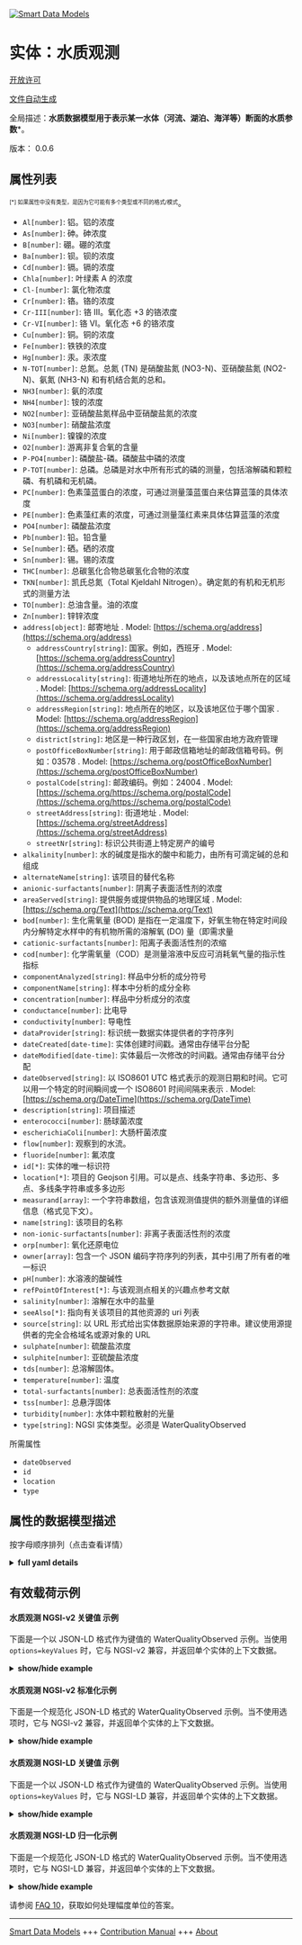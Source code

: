<!-- 10-Header -->  
[![Smart Data Models](https://smartdatamodels.org/wp-content/uploads/2022/01/SmartDataModels_logo.png "Logo")](https://smartdatamodels.org)  
实体：水质观测  
=======<!-- /10-Header -->  
<!-- 15-License -->  
[开放许可](https://github.com/smart-data-models//dataModel.WaterQuality/blob/master/WaterQualityObserved/LICENSE.md)  
[文件自动生成](https://docs.google.com/presentation/d/e/2PACX-1vTs-Ng5dIAwkg91oTTUdt8ua7woBXhPnwavZ0FxgR8BsAI_Ek3C5q97Nd94HS8KhP-r_quD4H0fgyt3/pub?start=false&loop=false&delayms=3000#slide=id.gb715ace035_0_60)  
<!-- /15-License -->  
<!-- 20-Description -->  
全局描述：**水质数据模型用于表示某一水体（河流、湖泊、海洋等）断面的水质参数***。  
版本： 0.0.6  
<!-- /20-Description -->  
<!-- 30-PropertiesList -->  

## 属性列表  

<sup><sub>[*] 如果属性中没有类型，是因为它可能有多个类型或不同的格式/模式</sub></sup>。  
- `Al[number]`: 铝。铝的浓度  - `As[number]`: 砷。砷浓度  - `B[number]`: 硼。硼的浓度  - `Ba[number]`: 钡。钡的浓度  - `Cd[number]`: 镉。镉的浓度  - `Chla[number]`: 叶绿素 A 的浓度  - `Cl-[number]`: 氯化物浓度  - `Cr[number]`: 铬。铬的浓度  - `Cr-III[number]`: 铬 III。氧化态 +3 的铬浓度  - `Cr-VI[number]`: 铬 VI。氧化态 +6 的铬浓度  - `Cu[number]`: 铜。铜的浓度  - `Fe[number]`: 铁铁的浓度  - `Hg[number]`: 汞。汞浓度  - `N-TOT[number]`: 总氮。总氮 (TN) 是硝酸盐氮 (NO3-N)、亚硝酸盐氮 (NO2-N)、氨氮 (NH3-N) 和有机结合氮的总和。  - `NH3[number]`: 氨的浓度  - `NH4[number]`: 铵的浓度  - `NO2[number]`: 亚硝酸盐氮样品中亚硝酸盐氮的浓度  - `NO3[number]`: 硝酸盐浓度  - `Ni[number]`: 镍镍的浓度  - `O2[number]`: 游离非复合氧的含量  - `P-PO4[number]`: 磷酸盐-磷。磷酸盐中磷的浓度  - `P-TOT[number]`: 总磷。总磷是对水中所有形式的磷的测量，包括溶解磷和颗粒磷、有机磷和无机磷。  - `PC[number]`: 色素藻蓝蛋白的浓度，可通过测量藻蓝蛋白来估算蓝藻的具体浓度  - `PE[number]`: 色素藻红素的浓度，可通过测量藻红素来具体估算蓝藻的浓度  - `PO4[number]`: 磷酸盐浓度  - `Pb[number]`: 铅。铅含量  - `Se[number]`: 硒。硒的浓度  - `Sn[number]`: 锡。锡的浓度  - `THC[number]`: 总碳氢化合物总碳氢化合物的浓度  - `TKN[number]`: 凯氏总氮（Total Kjeldahl Nitrogen）。确定氮的有机和无机形式的测量方法  - `TO[number]`: 总油含量。油的浓度  - `Zn[number]`: 锌锌浓度  - `address[object]`: 邮寄地址  . Model: [https://schema.org/address](https://schema.org/address)	- `addressCountry[string]`: 国家。例如，西班牙  . Model: [https://schema.org/addressCountry](https://schema.org/addressCountry)  
	- `addressLocality[string]`: 街道地址所在的地点，以及该地点所在的区域  . Model: [https://schema.org/addressLocality](https://schema.org/addressLocality)  
	- `addressRegion[string]`: 地点所在的地区，以及该地区位于哪个国家  . Model: [https://schema.org/addressRegion](https://schema.org/addressRegion)  
	- `district[string]`: 地区是一种行政区划，在一些国家由地方政府管理    
	- `postOfficeBoxNumber[string]`: 用于邮政信箱地址的邮政信箱号码。例如：03578  . Model: [https://schema.org/postOfficeBoxNumber](https://schema.org/postOfficeBoxNumber)  
	- `postalCode[string]`: 邮政编码。例如：24004  . Model: [https://schema.org/https://schema.org/postalCode](https://schema.org/https://schema.org/postalCode)  
	- `streetAddress[string]`: 街道地址  . Model: [https://schema.org/streetAddress](https://schema.org/streetAddress)  
	- `streetNr[string]`: 标识公共街道上特定房产的编号    
- `alkalinity[number]`: 水的碱度是指水的酸中和能力，由所有可滴定碱的总和组成  - `alternateName[string]`: 该项目的替代名称  - `anionic-surfactants[number]`: 阴离子表面活性剂的浓度  - `areaServed[string]`: 提供服务或提供物品的地理区域  . Model: [https://schema.org/Text](https://schema.org/Text)- `bod[number]`: 生化需氧量 (BOD) 是指在一定温度下，好氧生物在特定时间段内分解特定水样中的有机物所需的溶解氧 (DO) 量（即需求量  - `cationic-surfactants[number]`: 阳离子表面活性剂的浓缩  - `cod[number]`: 化学需氧量（COD）是测量溶液中反应可消耗氧气量的指示性指标  - `componentAnalyzed[string]`: 样品中分析的成分符号  - `componentName[string]`: 样本中分析的成分全称  - `concentration[number]`: 样品中分析成分的浓度  - `conductance[number]`: 比电导  - `conductivity[number]`: 导电性  - `dataProvider[string]`: 标识统一数据实体提供者的字符序列  - `dateCreated[date-time]`: 实体创建时间戳。通常由存储平台分配  - `dateModified[date-time]`: 实体最后一次修改的时间戳。通常由存储平台分配  - `dateObserved[string]`: 以 ISO8601 UTC 格式表示的观测日期和时间。它可以用一个特定的时间瞬间或一个 ISO8601 时间间隔来表示  . Model: [https://schema.org/DateTime](https://schema.org/DateTime)- `description[string]`: 项目描述  - `enterococci[number]`: 肠球菌浓度  - `escherichiaColi[number]`: 大肠杆菌浓度  - `flow[number]`: 观察到的水流。  - `fluoride[number]`: 氟浓度  - `id[*]`: 实体的唯一标识符  - `location[*]`: 项目的 Geojson 引用。可以是点、线条字符串、多边形、多点、多线条字符串或多多边形  - `measurand[array]`: 一个字符串数组，包含该观测值提供的额外测量值的详细信息（格式见下文）。  - `name[string]`: 该项目的名称  - `non-ionic-surfactants[number]`: 非离子表面活性剂的浓度  - `orp[number]`: 氧化还原电位  - `owner[array]`: 包含一个 JSON 编码字符序列的列表，其中引用了所有者的唯一标识  - `pH[number]`: 水溶液的酸碱性  - `refPointOfInterest[*]`: 与该观测点相关的兴趣点参考文献  - `salinity[number]`: 溶解在水中的盐量  - `seeAlso[*]`: 指向有关该项目的其他资源的 uri 列表  - `source[string]`: 以 URL 形式给出实体数据原始来源的字符串。建议使用源提供者的完全合格域名或源对象的 URL  - `sulphate[number]`: 硫酸盐浓度  - `sulphite[number]`: 亚硫酸盐浓度  - `tds[number]`: 总溶解固体。  - `temperature[number]`: 温度  - `total-surfactants[number]`: 总表面活性剂的浓度  - `tss[number]`: 总悬浮固体  - `turbidity[number]`: 水体中颗粒散射的光量  - `type[string]`: NGSI 实体类型。必须是 WaterQualityObserved  <!-- /30-PropertiesList -->  
<!-- 35-RequiredProperties -->  
所需属性  
- `dateObserved`  - `id`  - `location`  - `type`  <!-- /35-RequiredProperties -->  
<!-- 40-NotesYaml -->  
<!-- /40-NotesYaml -->  
<!-- 50-DataModelHeader -->  
## 属性的数据模型描述  
按字母顺序排列（点击查看详情）  
<!-- /50-DataModelHeader -->  
<!-- 60-ModelYaml -->  
<details><summary><strong>full yaml details</strong></summary>    
```yaml  
WaterQualityObserved:    
  description: Water Quality data model is intended to represent water quality parameters at a certain water mass (river,  lake, sea, etc.) section    
  properties:    
    Al:    
      description: Aluminium. Concentration of aluminium    
      minimum: 0    
      type: number    
      x-ngsi:    
        type: Property    
        units: mg/l    
    As:    
      description: Arsenic. Concentration of arsenic    
      minimum: 0    
      type: number    
      x-ngsi:    
        type: Property    
        units: mg/l    
    B:    
      description: Boron. Concentration of boron    
      minimum: 0    
      type: number    
      x-ngsi:    
        type: Property    
        units: mg/l    
    Ba:    
      description: Barium. Concentration of barium    
      minimum: 0    
      type: number    
      x-ngsi:    
        type: Property    
        units: mg/l    
    Cd:    
      description: Cadmium. Concentration of cadmium    
      minimum: 0    
      type: number    
      x-ngsi:    
        type: Property    
        units: mg/l    
    Chla:    
      description: Concentration of chlorophyll A    
      minimum: 0    
      type: number    
      x-ngsi:    
        type: Property    
    Cl-:    
      description: Concentration of chlorides    
      minimum: 0    
      type: number    
      x-ngsi:    
        type: Property    
    Cr:    
      description: Chromium. Concentration of chromium    
      minimum: 0    
      type: number    
      x-ngsi:    
        type: Property    
        units: mg/l    
    Cr-III:    
      description: Chromium III. Concentration of chromium at the oxidation state +3    
      minimum: 0    
      type: number    
      x-ngsi:    
        type: Property    
        units: mg/l    
    Cr-VI:    
      description: Chromium VI. Concentration of chromium at the oxidation state +6    
      minimum: 0    
      type: number    
      x-ngsi:    
        type: Property    
        units: mg/l    
    Cu:    
      description: Copper. Concentration of copper    
      minimum: 0    
      type: number    
      x-ngsi:    
        type: Property    
        units: mg/l    
    Fe:    
      description: Iron. Concentration of iron    
      minimum: 0    
      type: number    
      x-ngsi:    
        type: Property    
        units: mg/l    
    Hg:    
      description: Mercury. Concentration of mercury    
      minimum: 0    
      type: number    
      x-ngsi:    
        type: Property    
        units: mg/l    
    N-TOT:    
      description: Total Nitrogen. Total Nitrogen (TN) is the sum of nitrate-nitrogen (NO3-N), nitrite-nitrogen (NO2-N), ammonia-nitrogen (NH3-N) and organically bonded nitrogen    
      minimum: 0    
      type: number    
      x-ngsi:    
        type: Property    
        units: mg/l    
    NH3:    
      description: Concentration of ammonia    
      minimum: 0    
      type: number    
      x-ngsi:    
        type: Property    
    NH4:    
      description: Concentration of ammonium    
      minimum: 0    
      type: number    
      x-ngsi:    
        type: Property    
    NO2:    
      description: Nitrite nitrogen. Concentration of a sample in nitrite nitrogen    
      minimum: 0    
      type: number    
      x-ngsi:    
        type: Property    
        units: mg/l    
    NO3:    
      description: Concentration of nitrates    
      minimum: 0    
      type: number    
      x-ngsi:    
        type: Property    
    Ni:    
      description: Nickel. Concentration of Nickel    
      minimum: 0    
      type: number    
      x-ngsi:    
        type: Property    
        units: mg/l    
    O2:    
      description: Level of free, non-compound oxygen present    
      minimum: 0    
      type: number    
      x-ngsi:    
        type: Property    
    P-PO4:    
      description: Phosphate-phosphorus. Concentration of phosphorus as phosphate    
      minimum: 0    
      type: number    
      x-ngsi:    
        type: Property    
        units: mg/l    
    P-TOT:    
      description: Total Phosphorus. Total phosphorus is a measure of all forms of phosphorus in the water, including dissolved and particulate, organic and inorganic    
      minimum: 0    
      type: number    
      x-ngsi:    
        type: Property    
        units: mg/l    
    PC:    
      description: Concentration of pigment phycocyanin which can be measured to estimate cyanobacteria concentrations specifically    
      minimum: 0    
      type: number    
      x-ngsi:    
        type: Property    
    PE:    
      description: Concentration of pigment phycoerythrin which can be measured to estimate cyanobacteria concentrations specifically    
      minimum: 0    
      type: number    
      x-ngsi:    
        type: Property    
    PO4:    
      description: Concentration of phosphates    
      minimum: 0    
      type: number    
      x-ngsi:    
        type: Property    
    Pb:    
      description: Lead. Concentration of lead    
      minimum: 0    
      type: number    
      x-ngsi:    
        type: Property    
        units: mg/l    
    Se:    
      description: Selenium. Concentration of selenium    
      minimum: 0    
      type: number    
      x-ngsi:    
        type: Property    
        units: mg/l    
    Sn:    
      description: Tin. Concentration of tin    
      minimum: 0    
      type: number    
      x-ngsi:    
        type: Property    
        units: mg/l    
    THC:    
      description: Total hydrocarbon. Concentration of total hydrocarbon    
      minimum: 0    
      type: number    
      x-ngsi:    
        type: Property    
        units: mg/l    
    TKN:    
      description: Total Kjeldahl Nitrogen. A measure that determines both the organic and the inorganic forms of nitrogen    
      minimum: 0    
      type: number    
      x-ngsi:    
        type: Property    
        units: mg/l    
    TO:    
      description: Total oil content. Concentration of oil    
      minimum: 0    
      type: number    
      x-ngsi:    
        type: Property    
        units: mg/l    
    Zn:    
      description: Zinc. Concentration of zinc    
      minimum: 0    
      type: number    
      x-ngsi:    
        type: Property    
        units: mg/l    
    address:    
      description: The mailing address    
      properties:    
        addressCountry:    
          description: The country. For example, Spain    
          type: string    
          x-ngsi:    
            model: https://schema.org/addressCountry    
            type: Property    
        addressLocality:    
          description: The locality in which the street address is, and which is in the region    
          type: string    
          x-ngsi:    
            model: https://schema.org/addressLocality    
            type: Property    
        addressRegion:    
          description: The region in which the locality is, and which is in the country    
          type: string    
          x-ngsi:    
            model: https://schema.org/addressRegion    
            type: Property    
        district:    
          description: A district is a type of administrative division that, in some countries, is managed by the local government    
          type: string    
          x-ngsi:    
            type: Property    
        postOfficeBoxNumber:    
          description: The post office box number for PO box addresses. For example, 03578    
          type: string    
          x-ngsi:    
            model: https://schema.org/postOfficeBoxNumber    
            type: Property    
        postalCode:    
          description: The postal code. For example, 24004    
          type: string    
          x-ngsi:    
            model: https://schema.org/https://schema.org/postalCode    
            type: Property    
        streetAddress:    
          description: The street address    
          type: string    
          x-ngsi:    
            model: https://schema.org/streetAddress    
            type: Property    
        streetNr:    
          description: Number identifying a specific property on a public street    
          type: string    
          x-ngsi:    
            type: Property    
      type: object    
      x-ngsi:    
        model: https://schema.org/address    
        type: Property    
    alkalinity:    
      description: The alkalinity of water is its acid-neutralizing capacity comprised of the total of all titratable bases    
      minimum: 0    
      type: number    
      x-ngsi:    
        type: Property    
        units: mg/l    
    alternateName:    
      description: An alternative name for this item    
      type: string    
      x-ngsi:    
        type: Property    
    anionic-surfactants:    
      description: Concentration of anionic surfactants    
      minimum: 0    
      type: number    
      x-ngsi:    
        type: Property    
        units: mg/l    
    areaServed:    
      description: The geographic area where a service or offered item is provided    
      type: string    
      x-ngsi:    
        model: https://schema.org/Text    
        type: Property    
    bod:    
      description: Biochemical oxygen demand (BOD) is the amount of dissolved oxygen (DO) needed (i.e. demanded) by aerobic biological organisms to break down organic material present in a given water sample at certain temperature over a specific time period    
      minimum: 0    
      type: number    
      x-ngsi:    
        type: Property    
        units: mg/l    
    cationic-surfactants:    
      description: Concentrtation of cationic surfactants    
      minimum: 0    
      type: number    
      x-ngsi:    
        type: Property    
        units: mg/l    
    cod:    
      description: Chemical oxygen demand (COD) is an indicative measure of the amount of oxygen that can be consumed by reactions in a measured solution    
      minimum: 0    
      type: number    
      x-ngsi:    
        type: Property    
        units: mg/l    
    componentAnalyzed:    
      description: The component symbol analyzed in the sample    
      type: string    
      x-ngsi:    
        type: Property    
    componentName:    
      description: The component full name analyzed in the sample    
      type: string    
      x-ngsi:    
        type: Property    
    concentration:    
      description: The concentration of the component analyzed in the sample    
      type: number    
      x-ngsi:    
        type: Property    
        units: mg/l    
    conductance:    
      description: Specific Conductance    
      minimum: 0    
      type: number    
      x-ngsi:    
        type: Property    
    conductivity:    
      description: Electrical Conductivity    
      minimum: 0    
      type: number    
      x-ngsi:    
        type: Property    
    dataProvider:    
      description: A sequence of characters identifying the provider of the harmonised data entity    
      type: string    
      x-ngsi:    
        type: Property    
    dateCreated:    
      description: Entity creation timestamp. This will usually be allocated by the storage platform    
      format: date-time    
      type: string    
      x-ngsi:    
        type: Property    
    dateModified:    
      description: Timestamp of the last modification of the entity. This will usually be allocated by the storage platform    
      format: date-time    
      type: string    
      x-ngsi:    
        type: Property    
    dateObserved:    
      description: The date and time of this observation in ISO8601 UTCformat. It can be represented by an specific time instant or by an ISO8601 interval    
      type: string    
      x-ngsi:    
        model: https://schema.org/DateTime    
        type: Property    
    description:    
      description: A description of this item    
      type: string    
      x-ngsi:    
        type: Property    
    enterococci:    
      description: Concentration of Enterococci    
      minimum: 0    
      type: number    
      x-ngsi:    
        type: Property    
        units: Total number of bacteria/100mL    
    escherichiaColi:    
      description: Concentration of Escherichia coli    
      minimum: 0    
      type: number    
      x-ngsi:    
        type: Property    
        units: Total number of bacteria/100mL    
    flow:    
      description: 'Water Flow observed. '    
      type: number    
      x-ngsi:    
        type: Property    
        units: cubic meters/hour    
    fluoride:    
      description: Concentration of fluoride    
      minimum: 0    
      type: number    
      x-ngsi:    
        type: Property    
        units: mg/l    
    id:    
      anyOf:    
        - description: Identifier format of any NGSI entity    
          maxLength: 256    
          minLength: 1    
          pattern: ^[\w\-\.\{\}\$\+\*\[\]`|~^@!,:\\]+$    
          type: string    
          x-ngsi:    
            type: Property    
        - description: Identifier format of any NGSI entity    
          format: uri    
          type: string    
          x-ngsi:    
            type: Property    
      description: Unique identifier of the entity    
      x-ngsi:    
        type: Relationship    
    location:    
      description: Geojson reference to the item. It can be Point, LineString, Polygon, MultiPoint, MultiLineString or MultiPolygon    
      oneOf:    
        - description: Geojson reference to the item. Point    
          properties:    
            bbox:    
              description: BBox of the  Point    
              items:    
                type: number    
              minItems: 4    
              type: array    
              x-ngsi:    
                type: Property    
            coordinates:    
              description: Coordinates of the Point    
              items:    
                type: number    
              minItems: 2    
              type: array    
              x-ngsi:    
                type: Property    
            type:    
              enum:    
                - Point    
              type: string    
          required:    
            - type    
            - coordinates    
          title: GeoJSON Point    
          type: object    
          x-ngsi:    
            type: GeoProperty    
        - description: Geojson reference to the item. LineString    
          properties:    
            bbox:    
              description: BBox coordinates of the LineString    
              items:    
                type: number    
              minItems: 4    
              type: array    
              x-ngsi:    
                type: Property    
            coordinates:    
              description: Coordinates of the LineString    
              items:    
                items:    
                  type: number    
                minItems: 2    
                type: array    
              minItems: 2    
              type: array    
              x-ngsi:    
                type: Property    
            type:    
              enum:    
                - LineString    
              type: string    
          required:    
            - type    
            - coordinates    
          title: GeoJSON LineString    
          type: object    
          x-ngsi:    
            type: GeoProperty    
        - description: Geojson reference to the item. Polygon    
          properties:    
            bbox:    
              description: BBox coordinates of the Polygon    
              items:    
                type: number    
              minItems: 4    
              type: array    
              x-ngsi:    
                type: Property    
            coordinates:    
              description: Coordinates of the Polygon    
              items:    
                items:    
                  items:    
                    type: number    
                  minItems: 2    
                  type: array    
                minItems: 4    
                type: array    
              type: array    
              x-ngsi:    
                type: Property    
            type:    
              enum:    
                - Polygon    
              type: string    
          required:    
            - type    
            - coordinates    
          title: GeoJSON Polygon    
          type: object    
          x-ngsi:    
            type: GeoProperty    
        - description: Geojson reference to the item. MultiPoint    
          properties:    
            bbox:    
              description: BBox coordinates of the LineString    
              items:    
                type: number    
              minItems: 4    
              type: array    
              x-ngsi:    
                type: Property    
            coordinates:    
              description: Coordinates of the MulitPoint    
              items:    
                items:    
                  type: number    
                minItems: 2    
                type: array    
              type: array    
              x-ngsi:    
                type: Property    
            type:    
              enum:    
                - MultiPoint    
              type: string    
          required:    
            - type    
            - coordinates    
          title: GeoJSON MultiPoint    
          type: object    
          x-ngsi:    
            type: GeoProperty    
        - description: Geojson reference to the item. MultiLineString    
          properties:    
            bbox:    
              description: BBox coordinates of the LineString    
              items:    
                type: number    
              minItems: 4    
              type: array    
              x-ngsi:    
                type: Property    
            coordinates:    
              description: Coordinates of the MultiLineString    
              items:    
                items:    
                  items:    
                    type: number    
                  minItems: 2    
                  type: array    
                minItems: 2    
                type: array    
              type: array    
              x-ngsi:    
                type: Property    
            type:    
              enum:    
                - MultiLineString    
              type: string    
          required:    
            - type    
            - coordinates    
          title: GeoJSON MultiLineString    
          type: object    
          x-ngsi:    
            type: GeoProperty    
        - description: Geojson reference to the item. MultiLineString    
          properties:    
            bbox:    
              items:    
                type: number    
              minItems: 4    
              type: array    
            coordinates:    
              description: Coordinates of the MultiPolygon    
              items:    
                items:    
                  items:    
                    items:    
                      type: number    
                    minItems: 2    
                    type: array    
                  minItems: 4    
                  type: array    
                type: array    
              type: array    
              x-ngsi:    
                type: Property    
            type:    
              enum:    
                - MultiPolygon    
              type: string    
          required:    
            - type    
            - coordinates    
          title: GeoJSON MultiPolygon    
          type: object    
          x-ngsi:    
            type: GeoProperty    
      x-ngsi:    
        type: GeoProperty    
    measurand:    
      description: An array of strings containing details (see format below) about extra measurands provided by this observation    
      items:    
        description: Every element of the array of strings containing details (see format below) about extra measurands provided by this observation    
        type: string    
        x-ngsi:    
          type: Property    
      minItems: 1    
      type: array    
      x-ngsi:    
        type: Property    
    name:    
      description: The name of this item    
      type: string    
      x-ngsi:    
        type: Property    
    non-ionic-surfactants:    
      description: Concentration of non-ionic surfactants    
      minimum: 0    
      type: number    
      x-ngsi:    
        type: Property    
        units: mg/l    
    orp:    
      description: Oxidation-Reduction potential    
      minimum: 0    
      type: number    
      x-ngsi:    
        type: Property    
    owner:    
      description: A List containing a JSON encoded sequence of characters referencing the unique Ids of the owner(s)    
      items:    
        anyOf:    
          - description: Identifier format of any NGSI entity    
            maxLength: 256    
            minLength: 1    
            pattern: ^[\w\-\.\{\}\$\+\*\[\]`|~^@!,:\\]+$    
            type: string    
            x-ngsi:    
              type: Property    
          - description: Identifier format of any NGSI entity    
            format: uri    
            type: string    
            x-ngsi:    
              type: Property    
        description: Unique identifier of the entity    
        x-ngsi:    
          type: Relationship    
      type: array    
      x-ngsi:    
        type: Property    
    pH:    
      description: Acidity or basicity of an aqueous solution    
      maximum: 14    
      minimum: 0    
      type: number    
      x-ngsi:    
        type: Property    
    refPointOfInterest:    
      anyOf:    
        - description: Identifier format of any NGSI entity    
          maxLength: 256    
          minLength: 1    
          pattern: ^[\w\-\.\{\}\$\+\*\[\]`|~^@!,:\\]+$    
          type: string    
          x-ngsi:    
            type: Property    
        - description: Identifier format of any NGSI entity    
          format: uri    
          type: string    
          x-ngsi:    
            type: Property    
      description: A reference to a point of interest associated to this observation    
      x-ngsi:    
        type: Relationship    
    salinity:    
      description: Amount of salts dissolved in water    
      minimum: 0    
      type: number    
      x-ngsi:    
        type: Property    
    seeAlso:    
      description: list of uri pointing to additional resources about the item    
      oneOf:    
        - items:    
            format: uri    
            type: string    
          minItems: 1    
          type: array    
        - format: uri    
          type: string    
      x-ngsi:    
        type: Property    
    source:    
      description: A sequence of characters giving the original source of the entity data as a URL. Recommended to be the fully qualified domain name of the source provider, or the URL to the source object    
      type: string    
      x-ngsi:    
        type: Property    
    sulphate:    
      description: Concentration of sulfate    
      minimum: 0    
      type: number    
      x-ngsi:    
        type: Property    
        units: mg/l    
    sulphite:    
      description: Concentration of sulfite    
      minimum: 0    
      type: number    
      x-ngsi:    
        type: Property    
        units: mg/l    
    tds:    
      description: 'Total dissolved solids. '    
      minimum: 0    
      type: number    
      x-ngsi:    
        type: Property    
    temperature:    
      description: Temperature    
      type: number    
      x-ngsi:    
        type: Property    
    total-surfactants:    
      description: Concentration of total surfactants    
      minimum: 0    
      type: number    
      x-ngsi:    
        type: Property    
        units: mg/l    
    tss:    
      description: Total suspended solids    
      minimum: 0    
      type: number    
      x-ngsi:    
        type: Property    
    turbidity:    
      description: Amount of light scattered by particles in the water column    
      minimum: 0    
      type: number    
      x-ngsi:    
        type: Property    
    type:    
      description: NGSI Entity type. It has to be WaterQualityObserved    
      enum:    
        - WaterQualityObserved    
      type: string    
      x-ngsi:    
        type: Property    
  required:    
    - id    
    - type    
    - dateObserved    
    - location    
  type: object    
  x-derived-from: ''    
  x-disclaimer: Redistribution and use in source and binary forms, with or without modification, are permitted  provided that the license conditions are met. Copyleft (c) 2025 Contributors to Smart Data Models Program    
  x-license-url: https://github.com/smart-data-models/dataModel.WaterQuality/blob/master/WaterQualityObserved/LICENSE.md    
  x-model-schema: https://smart-data-models.github.io/dataModel.WaterQuality/WaterQualityObserved/schema.json    
  x-model-tags: NAIADES, DigitalWater.city, B-WaterSmart, Waterverse    
  x-version: 0.0.6    
```  
</details>    
<!-- /60-ModelYaml -->  
<!-- 70-MiddleNotes -->  
<!-- /70-MiddleNotes -->  
<!-- 80-Examples -->  
## 有效载荷示例  
#### 水质观测 NGSI-v2 关键值 示例  
下面是一个以 JSON-LD 格式作为键值的 WaterQualityObserved 示例。当使用 `options=keyValues` 时，它与 NGSI-v2 兼容，并返回单个实体的上下文数据。  
<details><summary><strong>show/hide example</strong></summary>    
```json  
{  
  "id": "waterqualityobserved:Sevilla:D1",  
  "type": "WaterQualityObserved",  
  "dateObserved": "2017-01-31T06:45:00Z",  
  "measurand": [  
    "NO3, 0.01, M1, Concentration of Nitrates"  
  ],  
  "location": {  
    "type": "Point",  
    "coordinates": [  
      -5.993307,  
      37.362882  
    ]  
  },  
  "temperature": 24.4,  
  "conductivity": 0.005,  
  "pH": 7.4,  
  "NO3": 0.01,  
  "flow": 127.53,  
  "alkalinity": 0.1,  
  "TKN": 1.0,  
  "NO2": 0.09,  
  "N-TOT": 6.0,  
  "P-TOT": 0.6,  
  "P-PO4": 0.5,  
  "Al": 0.01,  
  "As": 0.0,  
  "B": 0.2,  
  "Ba": 0.0,  
  "Cd": 0.001,  
  "Cr": 0.0,  
  "Cr-III": 0.0,  
  "Cr-VI": 0.0,  
  "Cu": 0.0,  
  "Fe": 0.0,  
  "fluoride": 0.1,  
  "Hg": 0.0,  
  "THC": 0.0,  
  "Ni": 0.0,  
  "TO": 0.01,  
  "Pb": 0.0,  
  "Se": 0.0,  
  "Sn": 0.0,  
  "sulphate": 143.3,  
  "sulphite": 0.0,  
  "anionic-surfactants": 0.3,  
  "cationic-surfactants": 0.2,  
  "non-ionic-surfactants": 0.1,  
  "total-surfactants": 0.3,  
  "Zn": 0.0,  
  "componentAnalyzed": "Cl",  
  "componentName": "Chlorine",  
  "concentration": 20  
}  
```  
</details>  
#### 水质观测 NGSI-v2 标准化示例  
下面是一个规范化 JSON-LD 格式的 WaterQualityObserved 示例。当不使用选项时，它与 NGSI-v2 兼容，并返回单个实体的上下文数据。  
<details><summary><strong>show/hide example</strong></summary>    
```json  
{  
  "id": "waterqualityobserved:Sevilla:D1",  
  "type": "WaterQualityObserved",  
  "dateObserved": {  
    "type": "DateTime",  
    "value": "2017-01-31T06:45:00Z"  
  },  
  "temperature": {  
    "type": "Number",  
    "value": 24.4  
  },  
  "NO3": {  
    "type": "Number",  
    "value": 0.01  
  },  
  "location": {  
    "type": "geo:json",  
    "value": {  
      "type": "Point",  
      "coordinates": [  
        -5.993307,  
        37.362882  
      ]  
    }  
  },  
  "pH": {  
    "type": "Number",  
    "value": 7.4  
  },  
  "measurand": {  
    "type": "StructuredValue",  
    "value": [  
      "NO3, 0.01, M1, Concentration of Nitrates"  
    ]  
  },  
  "conductivity": {  
    "type": "Number",  
    "value": 0.005  
  },  
  "flow": {  
    "type": "Number",  
    "value": 127.53  
  },  
  "alkalinity": {  
    "type": "Number",  
    "value": 0.1  
  },  
  "TKN": {  
    "type": "Boolean",  
    "value": true  
  },  
  "NO2": {  
    "type": "Number",  
    "value": 0.09  
  },  
  "N-TOT": {  
    "type": "Number",  
    "value": 6.0  
  },  
  "P-TOT": {  
    "type": "Number",  
    "value": 0.6  
  },  
  "P-PO4": {  
    "type": "Number",  
    "value": 0.5  
  },  
  "Al": {  
    "type": "Number",  
    "value": 0.01  
  },  
  "As": {  
    "type": "Boolean",  
    "value": false  
  },  
  "B": {  
    "type": "Number",  
    "value": 0.2  
  },  
  "Ba": {  
    "type": "Boolean",  
    "value": false  
  },  
  "Cd": {  
    "type": "Number",  
    "value": 0.001  
  },  
  "Cr": {  
    "type": "Boolean",  
    "value": false  
  },  
  "Cr-III": {  
    "type": "Boolean",  
    "value": false  
  },  
  "Cr-VI": {  
    "type": "Boolean",  
    "value": false  
  },  
  "Cu": {  
    "type": "Boolean",  
    "value": false  
  },  
  "Fe": {  
    "type": "Number",  
    "value": 7.4  
  },  
  "fluoride": {  
    "type": "Boolean",  
    "value": false  
  },  
  "Hg": {  
    "type": "Boolean",  
    "value": false  
  },  
  "THC": {  
    "type": "Boolean",  
    "value": false  
  },  
  "Ni": {  
    "type": "Boolean",  
    "value": false  
  },  
  "TO": {  
    "type": "Number",  
    "value": 0.01  
  },  
  "Pb": {  
    "type": "Boolean",  
    "value": false  
  },  
  "Se": {  
    "type": "Boolean",  
    "value": false  
  },  
  "Sn": {  
    "type": "Boolean",  
    "value": false  
  },  
  "sulphate": {  
    "type": "Number",  
    "value": 143.3  
  },  
  "sulphite": {  
    "type": "Boolean",  
    "value": false  
  },  
  "anionic-surfactants": {  
    "type": "Number",  
    "value": 0.3  
  },  
  "cationic-surfactants": {  
    "type": "Number",  
    "value": 0.2  
  },  
  "non-ionic-surfactants": {  
    "type": "Number",  
    "value": 0.1  
  },  
  "total-surfactants": {  
    "type": "Number",  
    "value": 0.3  
  },  
  "Zn": {  
    "type": "Boolean",  
    "value": false  
  },  
  "componentAnalyzed": {  
    "type": "Text",  
    "value": "Cl"  
  },  
  "componentName": {  
    "type": "Text",  
    "value": "Chlorine"  
  },  
  "concentration": {  
    "type": "Number",  
    "value": 20  
  }  
}  
```  
</details>  
#### 水质观测 NGSI-LD 关键值 示例  
下面是一个以 JSON-LD 格式作为键值的 WaterQualityObserved 示例。当使用 `options=keyValues` 时，它与 NGSI-LD 兼容，并返回单个实体的上下文数据。  
<details><summary><strong>show/hide example</strong></summary>    
```json  
{  
  "id": "urn:ngsi-ld:WaterQualityObserved:waterqualityobserved:Sevilla:D1",  
  "type": "WaterQualityObserved",  
  "NO3": 0.01,  
  "conductivity": 0.005,  
  "dateObserved": "2017-01-31T06:45:00Z",  
  "location": {  
    "coordinates": [  
      -5.993307,  
      37.362882  
    ],  
    "type": "Point"  
  },  
  "measurand": [  
    "NO3, 0.01, M1, Concentration of Nitrates"  
  ],  
  "pH": 7.4,  
  "temperature": 24.4,  
  "flow": 127.53,  
  "alkalinity": 0.1,  
  "TKN": 1.0,  
  "NO2": 0.09,  
  "N-TOT": 6,  
  "P-TOT": 0.6,  
  "P-PO4": 0.5,  
  "Al": 0.01,  
  "As": 0.0,  
  "B": 0.2,  
  "Ba": 0.0,  
  "Cd": 0.001,  
  "Cr": 0.0,  
  "Cr-III": 0.0,  
  "Cr-VI": 0.0,  
  "Cu": 0.0,  
  "Fe": 0.0,  
  "fluoride": 0.1,  
  "Hg": 0.0,  
  "THC": 0.0,  
  "Ni": 0.0,  
  "TO": 0.01,  
  "Pb": 0.0,  
  "Se": 0.0,  
  "Sn": 0.0,  
  "sulphate": 143.3,  
  "sulphite": 0,  
  "anionic-surfactants": 0.3,  
  "cationic-surfactants": 0.2,  
  "non-ionic-surfactants": 0.1,  
  "total-surfactants": 0.3,  
  "Zn": 0.0,  
  "componentAnalyzed": "Cl",  
  "componentName": "Chlorine",  
  "concentration": 20,  
  "@context": [  
    "https://uri.etsi.org/ngsi-ld/v1/ngsi-ld-core-context.jsonld",  
    "https://raw.githubusercontent.com/smart-data-models/dataModel.WaterQuality/master/context.jsonld"  
  ]  
}  
```  
</details>  
#### 水质观测 NGSI-LD 归一化示例  
下面是一个规范化 JSON-LD 格式的 WaterQualityObserved 示例。当不使用选项时，它与 NGSI-LD 兼容，并返回单个实体的上下文数据。  
<details><summary><strong>show/hide example</strong></summary>    
```json  
{  
  "id": "urn:ngsi-ld:WaterQualityObserved:waterqualityobserved:Sevilla:D1",  
  "type": "WaterQualityObserved",  
  "NO3": {  
    "type": "Property",  
    "value": 0.01  
  },  
  "conductivity": {  
    "type": "Property",  
    "value": 0.005  
  },  
  "dateObserved": {  
    "type": "Property",  
    "value": {  
      "@type": "DateTime",  
      "@value": "2017-01-31T06:45:00Z"  
    }  
  },  
  "location": {  
    "type": "GeoProperty",  
    "value": {  
      "type": "Point",  
      "coordinates": [  
        -5.993307,  
        37.362882  
      ]  
    }  
  },  
  "measurand": {  
    "type": "Property",  
    "value": [  
      "NO3, 0.01, M1, Concentration of Nitrates"  
    ]  
  },  
  "pH": {  
    "type": "Property",  
    "value": 7.4  
  },  
  "temperature": {  
    "type": "Property",  
    "value": 24.4  
  },  
  "flow": {  
    "type": "Property",  
    "value": 127.53  
  },  
  "alkalinity": {  
    "type": "Property",  
    "value": 0.1  
  },  
  "TKN": {  
    "type": "Property",  
    "value": 1.0  
  },  
  "NO2": {  
    "type": "Property",  
    "value": 0.09  
  },  
  "N-TOT": {  
    "type": "Property",  
    "value": 6.0  
  },  
  "P-TOT": {  
    "type": "Property",  
    "value": 0.6  
  },  
  "P-PO4": {  
    "type": "Property",  
    "value": 0.5  
  },  
  "Al": {  
    "type": "Property",  
    "value": 0.01  
  },   
  "As": {  
    "type": "Property",  
    "value": 0.0  
  },  
  "B": {  
    "type": "Property",  
    "value": 0.2  
  },  
  "Ba": {  
    "type": "Property",  
    "value": 0.0  
  },  
  "Cd": {  
    "type": "Property",  
    "value": 0.001  
  },  
  "Cr": {  
    "type": "Property",  
    "value": 0.0  
  },  
  "Cr-III": {  
    "type": "Property",  
    "value": 0.0  
  },  
  "Cr-VI": {  
    "type": "Property",  
    "value": 0.0  
  },  
  "Cu": {  
    "type": "Property",  
    "value": 0.0  
  },  
  "Fe": {  
    "type": "Property",  
    "value": 7.4  
  },  
  "fluoride": {  
    "type": "Property",  
    "value": 0.0  
  },  
  "Hg": {  
    "type": "Property",  
    "value": 0.0  
  },  
  "THC": {  
    "type": "Property",  
    "value": 0.0  
  },  
  "Ni": {  
    "type": "Property",  
    "value": 0.0  
  },  
  "TO": {  
    "type": "Property",  
    "value": 0.01  
  },  
  "Pb": {  
    "type": "Property",  
    "value": 0.0  
  },  
  "Se": {  
    "type": "Property",  
    "value": 0.0  
  },  
  "Sn": {  
    "type": "Property",  
    "value": 0.0  
  },  
  "sulphate": {  
    "type": "Property",  
    "value": 143.3  
  },  
  "sulphite": {  
    "type": "Property",  
    "value": 0.0  
  },  
  "anionic-surfactants": {  
    "type": "Property",  
    "value": 0.3  
  },  
  "cationic-surfactants": {  
    "type": "Property",  
    "value": 0.2  
  },  
  "non-ionic-surfactants": {  
    "type": "Property",  
    "value": 0.1  
  },  
  "total-surfactants": {  
    "type": "Property",  
    "value": 0.3  
  },  
  "Zn": {  
    "type": "Property",  
    "value": 0.0  
  },  
  "componentAnalyzed": {  
    "type": "Property",  
    "value": "Cl"  
  },  
  "componentName": {  
    "type": "Property",  
    "value": "Chlorine"  
  },  
  "concentration": {  
    "type": "Property",  
    "value": 20  
  },  
   "@context": [  
        "https://raw.githubusercontent.com/smart-data-models/dataModel.WaterQuality/master/context.jsonld"  
    ]  
}  
```  
</details><!-- /80-Examples -->  
<!-- 90-FooterNotes -->  
<!-- /90-FooterNotes -->  
<!-- 95-Units -->  
请参阅 [FAQ 10](https://smartdatamodels.org/index.php/faqs/)，获取如何处理幅度单位的答案。  
<!-- /95-Units -->  
<!-- 97-LastFooter -->  
---  
[Smart Data Models](https://smartdatamodels.org) +++ [Contribution Manual](https://bit.ly/contribution_manual) +++ [About](https://bit.ly/Introduction_SDM)<!-- /97-LastFooter -->  

